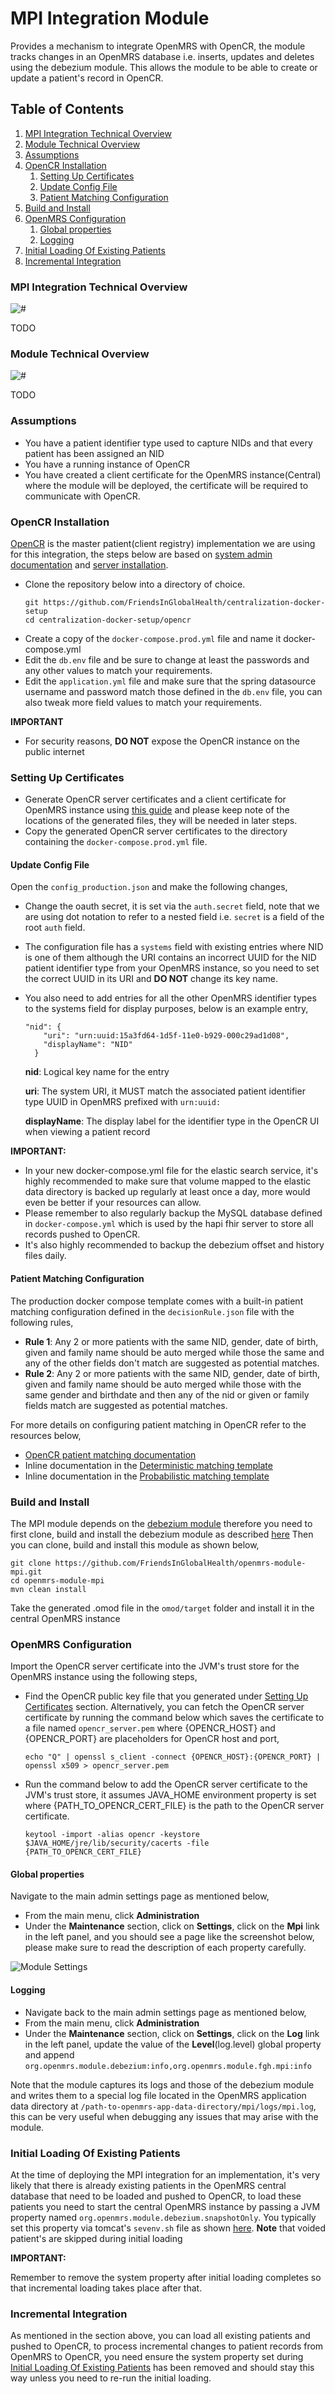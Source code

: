# MPI Integration Module
Provides a mechanism to integrate OpenMRS with OpenCR, the module tracks changes in an OpenMRS database i.e. inserts, 
updates and deletes using the debezium module. This allows the module to be able to create or update a patient's record 
in OpenCR.

## Table of Contents

1. [MPI Integration Technical Overview](#mpi-integration-technical-overview)
2. [Module Technical Overview](#module-technical-overview)
3. [Assumptions](#assumptions)
4. [OpenCR Installation](#opencr-installation)
    1. [Setting Up Certificates](#setting-up-certificates)
    2. [Update Config File](#update-config-file)
    3. [Patient Matching Configuration](#patient-matching-configuration)
5. [Build and Install](#build-and-install)
6. [OpenMRS Configuration](#openmrs-configuration)
    1. [Global properties](#global-properties)
    2. [Logging](#logging)
7. [Initial Loading Of Existing Patients](#initial-loading-of-existing-patients)
8. [Incremental Integration](#incremental-integration)

### MPI Integration Technical Overview
![#](docs/mpi_integration.jpg)

TODO

### Module Technical Overview
![#](docs/mpi_module.jpg)

TODO

### Assumptions
- You have a patient identifier type used to capture NIDs and that every patient has been assigned an NID
- You have a running instance of OpenCR
- You have created a client certificate for the OpenMRS instance(Central) where the module will be deployed, the 
  certificate will be required to communicate with OpenCR.

### OpenCR Installation
[OpenCR](https://intrahealth.github.io/client-registry/) is the master patient(client registry) implementation we are
using for this integration, the steps below are based on [system admin documentation](https://intrahealth.github.io/client-registry/admin/configuration/) and
[server installation](https://intrahealth.github.io/client-registry/admin/installation_full/).
- Clone the repository below into a directory of choice.
  ```
  git https://github.com/FriendsInGlobalHealth/centralization-docker-setup
  cd centralization-docker-setup/opencr
  ```
- Create a copy of the `docker-compose.prod.yml` file and name it docker-compose.yml
- Edit the `db.env` file and be sure to change at least the passwords and any other values to match your requirements.
- Edit the `application.yml` file and make sure that the spring datasource username and password match those defined in
  the `db.env` file, you can also tweak more field values to match your requirements.

**IMPORTANT**
- For security reasons, **DO NOT** expose the OpenCR instance on the public internet

### Setting Up Certificates
- Generate OpenCR server certificates and a client certificate for OpenMRS instance using [this guide](https://github.com/intrahealth/client-registry/tree/master/server/serverCertificates) 
and please keep note of the locations of the generated files, they will be needed in later steps.
- Copy the generated OpenCR server certificates to the directory containing the `docker-compose.prod.yml` file.   

#### Update Config File
Open the `config_production.json` and make the following changes,
- Change the oauth secret, it is set via the `auth.secret` field, note that we are using dot notation to refer to a 
  nested field i.e. `secret` is a field of the root `auth` field.
- The configuration file has a `systems` field with existing entries where NID is one of them although the URI
  contains an incorrect UUID for the NID patient identifier type from your OpenMRS instance, so you need to set the
  correct UUID in its URI and **DO NOT** change its key name.
- You also need to add entries for all the other OpenMRS identifier types to the systems field for display purposes,
  below is an example entry,

  ```
  "nid": {
      "uri": "urn:uuid:15a3fd64-1d5f-11e0-b929-000c29ad1d08",
      "displayName": "NID"
    }
  ```

  **nid**: Logical key name for the entry

  **uri**: The system URI, it MUST match the associated patient identifier type UUID in OpenMRS prefixed with `urn:uuid:`

  **displayName**: The display label for the identifier type in the OpenCR UI when viewing a patient record

**IMPORTANT:**
- In your new docker-compose.yml file for the elastic search service, it's highly recommended to make sure that volume
  mapped to the elastic data directory is backed up regularly at least once a day, more would even be better if your
  resources can allow.
- Please remember to also regularly backup the MySQL database defined in `docker-compose.yml` which is used by the hapi
  fhir server to store all records pushed to OpenCR.
- It's also highly recommended to backup the debezium offset and history files daily.

#### Patient Matching Configuration
The production docker compose template comes with a built-in patient matching configuration defined in the
`decisionRule.json` file with the following rules,
- **Rule 1**: Any 2 or more patients with the same NID, gender, date of birth, given and family name should be auto
  merged while those the same and any of the other fields don't match are suggested as potential matches.
- **Rule 2**: Any 2 or more patients with the same NID, gender, date of birth, given and family name should be auto
  merged while those with the same gender and birthdate and then any of the nid or given or family fields match are
  suggested as potential matches.

For more details on configuring patient matching in OpenCR refer to the resources below,
- [OpenCR patient matching documentation](https://intrahealth.github.io/client-registry/)
- Inline documentation in the [Deterministic matching template](https://github.com/intrahealth/client-registry/server/config/decisionRulesDeterministicTemplate.json)
- Inline documentation in the [Probabilistic matching template](https://github.com/intrahealth/client-registry/server/config/decisionRulesProbabilisticTemplate.json)

### Build and Install
The MPI module depends on the [debezium module](https://github.com/FriendsInGlobalHealth/openmrs-module-debezium.git) 
therefore you need to first clone, build and install the debezium module as described [here](https://github.com/FriendsInGlobalHealth/openmrs-module-debezium#build-and-install)
Then you can clone, build and install this module as shown below,
```
git clone https://github.com/FriendsInGlobalHealth/openmrs-module-mpi.git
cd openmrs-module-mpi
mvn clean install
```
Take the generated .omod file in the `omod/target` folder and install it in the central OpenMRS instance

### OpenMRS Configuration
Import the OpenCR server certificate into the JVM's trust store for the OpenMRS instance using the following steps,
- Find the OpenCR public key file that you generated under [Setting Up Certificates](#setting-up-certificates) section.
  Alternatively, you can fetch the OpenCR server certificate by running the command below which saves the certificate to 
  a file named `opencr_server.pem` where {OPENCR_HOST} and {OPENCR_PORT} are placeholders for OpenCR host and port,
    ```
    echo "Q" | openssl s_client -connect {OPENCR_HOST}:{OPENCR_PORT} | openssl x509 > opencr_server.pem
    ```
- Run the command below to add the OpenCR server certificate to the JVM's trust store, it assumes JAVA_HOME environment 
  property is set where {PATH_TO_OPENCR_CERT_FILE} is the path to the OpenCR server certificate.
    ```
    keytool -import -alias opencr -keystore $JAVA_HOME/jre/lib/security/cacerts -file {PATH_TO_OPENCR_CERT_FILE}

    ```

#### Global properties
Navigate to the main admin settings page as mentioned below,
- From the main menu, click **Administration**
- Under the **Maintenance** section, click on **Settings**, click on the **Mpi** link in the left panel, and you
  should see a page like the screenshot below, please make sure to read the description of each property carefully.

![Module Settings](docs/settings_screenshot.png)
#### Logging
- Navigate back to the main admin settings page as mentioned below,
- From the main menu, click **Administration**
- Under the **Maintenance** section, click on **Settings**, click on the **Log** link in the left panel, update the 
  value of the **Level**(log.level) global property and append `org.openmrs.module.debezium:info,org.openmrs.module.fgh.mpi:info`
  
Note that the module captures its logs and those of the debezium module and writes them to a special log file located 
in the OpenMRS application data directory at `/path-to-openmrs-app-data-directory/mpi/logs/mpi.log`, this can be very 
useful when debugging any issues that may arise with the module.

### Initial Loading Of Existing Patients
At the time of deploying the MPI integration for an implementation, it's very likely that there is already existing 
patients in the OpenMRS central database that need to be loaded and pushed to OpenCR, to load these patients you need to 
start the central OpenMRS instance by passing a JVM property named `org.openmrs.module.debezium.snapshotOnly`. You 
typically set this property via tomcat's `sevenv.sh` file as shown [here](https://github.com/FriendsInGlobalHealth/centralization-docker-setup/blob/main/openmrs-central/setenv.sh).
**Note** that voided patient's are skipped during initial loading

**IMPORTANT:**

Remember to remove the system property after initial loading completes so that incremental loading takes place after that.

### Incremental Integration
As mentioned in the section above, you can load all existing patients and pushed to OpenCR, to process incremental 
changes to patient records from OpenMRS to OpenCR, you need ensure the system property set during [Initial Loading Of Existing Patients](#initial-loading-of-existing-patients) 
has been removed and should stay this way unless you need to re-run the initial loading.

